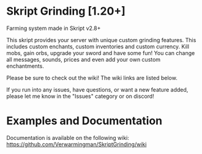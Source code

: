 # Skript Grinding [1.20+]
Farming system made in Skript v2.8+

This skript provides your server with unique custom grinding features. This includes custom enchants, custom inventories and custom currency. Kill mobs, gain orbs, upgrade your sword and have some fun! You can change all messages, sounds, prices and even add your own custom enchantments. 

Please be sure to check out the wiki! The wiki links are listed below.

If you run into any issues, have questions, or want a new feature added, please let me know in the "Issues" category or on discord!

# Examples and Documentation
Documentation is available on the following wiki: https://github.com/Verwarmingman/SkriptGrinding/wiki
